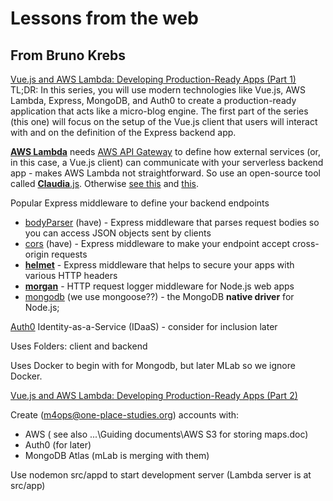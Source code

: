 # Lessons from the web

## From Bruno Krebs

[Vue.js and AWS Lambda: Developing Production-Ready Apps (Part 1)](https://auth0.com/blog/vue-js-and-lambda-developing-production-ready-apps-part-1/)
TL;DR: In this series, you will use modern technologies like Vue.js, AWS Lambda, Express, MongoDB, and Auth0 to create a production-ready application that acts like a micro-blog engine. The first part of the series (this one) will focus on the setup of the Vue.js client that users will interact with and on the definition of the Express backend app.

[**AWS Lambda**](https://aws.amazon.com/lambda/) needs [AWS API Gateway](https://aws.amazon.com/api-gateway/) to define how external services (or, in this case, a Vue.js client) can communicate with your serverless backend app - makes AWS Lambda not straightforward. So use an open-source tool called [**Claudia**.js](https://claudiajs.com/). Otherwise [see this](https://docs.aws.amazon.com/apigateway/latest/developerguide/getting-started-with-lambda-integration.html) and [this](https://ig.nore.me/2016/03/setting-up-lambda-and-a-gateway-through-the-cli/).

Popular Express middleware to define your backend endpoints

- [bodyParser](https://github.com/expressjs/body-parser) (have) - Express middleware that parses request bodies so you can access JSON objects sent by clients
- [cors](https://github.com/expressjs/cors) (have) - Express middleware to make your endpoint accept cross-origin requests
- [**helmet**](https://github.com/helmetjs/helmet) - Express middleware that helps to secure your apps with various HTTP headers
- [**morgan**](https://github.com/expressjs/morgan) - HTTP request logger middleware for Node.js web apps
- [mongodb](https://github.com/mongodb/node-mongodb-native) (we use mongoose??) - the MongoDB **native driver** for Node.js;

[Auth0](https://auth0.com) Identity-as-a-Service (IDaaS) - consider for inclusion later

Uses Folders: client and backend

Uses Docker to begin with for Mongodb, but later MLab so we ignore Docker.

[Vue.js and AWS Lambda: Developing Production-Ready Apps (Part 2)](https://auth0.com/blog/vue-js-and-lambda-developing-production-ready-apps-part-2/)

Create (m4ops@one-place-studies.org) accounts with:

- AWS ( see also ...\Guiding documents\AWS S3 for storing maps.doc)
- Auth0 (for later)
- MongoDB Atlas (mLab is merging with them)

Use nodemon src/appd to start development server (Lambda server is at src/app)
